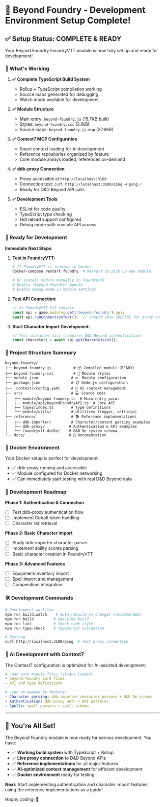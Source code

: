 # 🎉 Beyond Foundry - Development Environment Setup Complete!

## ✅ Setup Status: COMPLETE & READY

Your Beyond Foundry FoundryVTT module is now fully set up and ready for development!

### 🚀 What's Working

1. **✅ Complete TypeScript Build System**
   - Rollup + TypeScript compilation working
   - Source maps generated for debugging
   - Watch mode available for development

2. **✅ Module Structure**
   - Main entry: `beyond-foundry.js` (15.7KB built)
   - Styles: `beyond-foundry.css` (2.1KB)
   - Source maps: `beyond-foundry.js.map` (27.6KB)

3. **✅ Context7 MCP Configuration**
   - Smart context loading for AI development
   - Reference repositories organized by feature
   - Core module always loaded, references on-demand

4. **✅ ddb-proxy Connection**
   - Proxy accessible at `http://localhost:3100`
   - Connection test: `curl http://localhost:3100/ping` → `pong` ✅
   - Ready for D&D Beyond API calls

5. **✅ Development Tools**
   - ESLint for code quality
   - TypeScript type checking
   - Hot reload support configured
   - Debug mode with console API access

### 🔧 Ready for Development

**Immediate Next Steps:**

1. **Test in FoundryVTT:**
   ```bash
   # If FoundryVTT is running in Docker
   docker-compose restart foundry  # Restart to pick up new module
   
   # Or install module manually in FoundryVTT
   # Enable "Beyond Foundry" module
   # Enable debug mode in module settings
   ```

2. **Test API Connection:**
   ```javascript
   // In FoundryVTT F12 console
   const api = game.modules.get('beyond-foundry').api;
   await api.runConnectionTest();  // Should show SUCCESS for proxy connection
   ```

3. **Start Character Import Development:**
   ```javascript
   // Test character list (requires D&D Beyond authentication)
   const characters = await api.getCharacterList();
   ```

### 📁 Project Structure Summary

```
beyond-foundry/
├── beyond-foundry.js          # 📦 Compiled module (READY)
├── beyond-foundry.css         # 🎨 Module styles  
├── module.json               # ⚙️  Module configuration
├── package.json              # 📋 Node.js configuration
├── .context7/config.yaml     # 🤖 AI context management
├── src/                      # 💻 Source code
│   ├── module/beyond-foundry.ts  # Main entry point
│   ├── module/api/BeyondFoundryAPI.ts  # Core API
│   ├── types/index.ts        # Type definitions
│   └── module/utils/         # Utilities (logger, settings)
├── reference/                # 📚 Reference implementations
│   ├── ddb-importer/         # Character/content parsing examples
│   ├── ddb-proxy/           # Authentication & API examples  
│   └── foundryvtt-dnd5e/    # D&D 5e system schema
└── docs/                    # 📖 Documentation
```

### 🐳 Docker Environment

Your Docker setup is perfect for development:
- ✅ ddb-proxy running and accessible
- ✅ Module configured for Docker networking
- ✅ Can immediately start testing with real D&D Beyond data

### 🎯 Development Roadmap

**Phase 1: Authentication & Connection**
- [ ] Test ddb-proxy authentication flow
- [ ] Implement Cobalt token handling
- [ ] Character list retrieval

**Phase 2: Basic Character Import**  
- [ ] Study ddb-importer character parser
- [ ] Implement ability scores parsing
- [ ] Basic character creation in FoundryVTT

**Phase 3: Advanced Features**
- [ ] Equipment/inventory import
- [ ] Spell import and management
- [ ] Compendium integration

### 🛠️ Development Commands

```bash
# Development workflow
npm run build:watch    # Auto-rebuild on changes (recommended)
npm run build         # One-time build
npm run lint          # Check code style
npm run type-check    # TypeScript validation

# Testing
curl http://localhost:3100/ping  # Test proxy connection
```

### 🤖 AI Development with Context7

The Context7 configuration is optimized for AI-assisted development:

```yaml
# Load core module files (always loaded)
- beyond-foundry core files
- API and type definitions

# Load on-demand by feature:
- Character parsing: ddb-importer character parsers + D&D 5e schema
- Authentication: ddb-proxy auth + API patterns  
- Spells: spell parsers + spell schema
```

---

## 🎊 You're All Set!

The Beyond Foundry module is now ready for serious development. You have:

- ✅ **Working build system** with TypeScript + Rollup
- ✅ **Live proxy connection** to D&D Beyond APIs  
- ✅ **Reference implementations** for all major features
- ✅ **AI-optimized context management** for efficient development
- ✅ **Docker environment** ready for testing

**Next:** Start implementing authentication and character import features using the reference implementations as a guide!

Happy coding! 🚀

